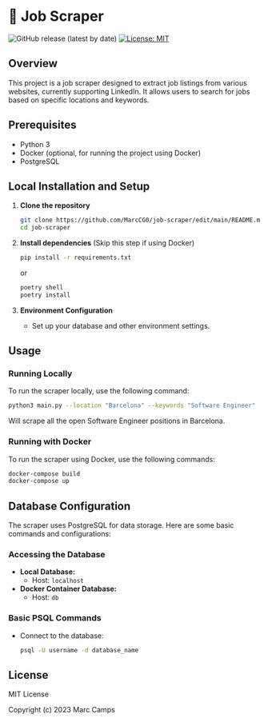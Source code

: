 # 🚀 Job Scraper

![GitHub release (latest by date)](https://img.shields.io/github/v/release/MarcCG0/jobboard-scraper)
[![License: MIT](https://img.shields.io/badge/License-MIT-yellow.svg)](https://opensource.org/licenses/MIT)



## Overview
This project is a job scraper designed to extract job listings from various websites, currently supporting LinkedIn. It allows users to search for jobs based on specific locations and keywords.

## Prerequisites
- Python 3
- Docker (optional, for running the project using Docker)
- PostgreSQL

## Local Installation and Setup
1. **Clone the repository**
    ```bash
    git clone https://github.com/MarcCG0/job-scraper/edit/main/README.md
    cd job-scraper
    ```

2. **Install dependencies** (Skip this step if using Docker)
    ```bash
    pip install -r requirements.txt
    ```
    or
   ```bash
   poetry shell
   poetry install
   ```

4. **Environment Configuration**
    - Set up your database and other environment settings.

## Usage

### Running Locally
To run the scraper locally, use the following command:

```bash
python3 main.py --location "Barcelona" --keywords "Software Engineer"
```

Will scrape all the open Software Engineer positions in Barcelona. 

### Running with Docker
To run the scraper using Docker, use the following commands:

```bash
docker-compose build
docker-compose up
```

## Database Configuration
The scraper uses PostgreSQL for data storage. Here are some basic commands and configurations:

### Accessing the Database
- **Local Database:**
    - Host: `localhost`
- **Docker Container Database:**
    - Host: `db`

### Basic PSQL Commands
- Connect to the database:
    ```bash
    psql -U username -d database_name
    ```
## License
MIT License

Copyright (c) 2023 Marc Camps




